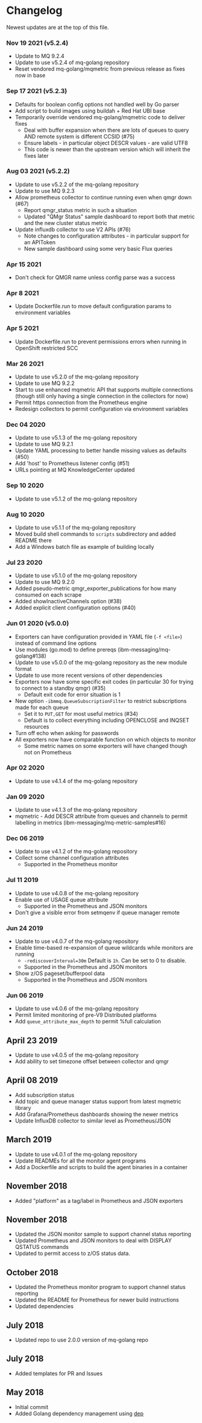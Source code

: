 # Changelog
Newest updates are at the top of this file.

### Nov 19 2021 (v5.2.4)
* Update to MQ 9.2.4
* Update to use v5.2.4 of mq-golang repository
* Reset vendored mq-golang/mqmetric from previous release as fixes now in base

### Sep 17 2021 (v5.2.3)
* Defaults for boolean config options not handled well by Go parser
* Add script to build images using buildah + Red Hat UBI base
* Temporarily override vendored mq-golang/mqmetric code to deliver fixes
  * Deal with buffer expansion when there are lots of queues to query AND remote system is different CCSID (#75)
  * Ensure labels - in particular object DESCR values - are valid UTF8
  * This code is newer than the upstream version which will inherit the fixes later

### Aug 03 2021 (v5.2.2)
* Update to use v5.2.2 of the mq-golang repository
* Update to use MQ 9.2.3
* Allow prometheus collector to continue running even when qmgr down (#67)
  * Report qmgr_status metric in such a situation
  * Updated "QMgr Status" sample dashboard to report both that metric and the new cluster status metric
* Update influxdb collector to use V2 APIs (#76)
  * Note changes to configuration attributes - in particular support for an APIToken
  * New sample dashboard using some very basic Flux queries

### Apr 15 2021
* Don't check for QMGR name unless config parse was a success

### Apr 8 2021
* Update Dockerfile.run to move default configuration params to environment variables

### Apr 5 2021
* Update Dockerfile.run to prevent permissions errors when running in OpenShift restricted SCC

### Mar 26 2021
* Update to use v5.2.0 of the mq-golang repository
* Update to use MQ 9.2.2
* Start to use enhanced mqmetric API that supports multiple connections (though still only having a single connection in the collectors for now)
* Permit https connection from the Prometheus engine
* Redesign collectors to permit configuration via environment variables

### Dec 04 2020
* Update to use v5.1.3 of the mq-golang repository
* Update to use MQ 9.2.1
* Update YAML processing to better handle missing values as defaults (#50)
* Add 'host' to Prometheus listener config (#51)
* URLs pointing at MQ KnowledgeCenter updated

### Sep 10 2020
* Update to use v5.1.2 of the mq-golang repository

### Aug 10 2020
* Update to use v5.1.1 of the mq-golang repository
* Moved build shell commands to `scripts` subdirectory and added README there
* Add a Windows batch file as example of building locally

### Jul 23 2020
* Update to use v5.1.0 of the mq-golang repository
* Update to use MQ 9.2.0
* Added pseudo-metric qmgr_exporter_publications for how many consumed on each scrape
* Added showInactiveChannels option (#38)
* Added explicit client configuration options (#40)

### Jun 01 2020 (v5.0.0)
* Exporters can have configuration provided in YAML file (`-f <file>`) instead of command line options
* Use modules (go.mod) to define prereqs (ibm-messaging/mq-golang#138)
* Update to use v5.0.0 of the mq-golang repository as the new module format
* Update to use more recent versions of other dependencies
* Exporters now have some specific exit codes (in particular 30 for trying to connect to a standby qmgr) (#35)
  * Default exit code for error situation is 1
* New option `-ibmmq.QueueSubscriptionFilter` to restrict subscriptions made for each queue
  * Set it to `PUT,GET` for most useful metrics (#34)
  * Default is to collect everything including OPENCLOSE and INQSET resources
* Turn off echo when asking for passwords
* All exporters now have comparable function on which objects to monitor
  * Some metric names on some exporters will have changed though not on Prometheus

### Apr 02 2020
* Update to use v4.1.4 of the mq-golang repository

### Jan 09 2020
* Update to use v4.1.3 of the mq-golang repository
* mqmetric - Add DESCR attribute from queues and channels to permit labelling in metrics (ibm-messaging/mq-metric-samples#16)

### Dec 06 2019
* Update to use v4.1.2 of the mq-golang repository
* Collect some channel configuration attributes
  * Supported in the Prometheus monitor

### Jul 11 2019
* Update to use v4.0.8 of the mq-golang repository
* Enable use of USAGE queue attribute
  * Supported in the Prometheus and JSON monitors
* Don't give a visible error from setmqenv if queue manager remote

### Jun 24 2019
* Update to use v4.0.7 of the mq-golang repository
* Enable time-based re-expansion of queue wildcards while monitors are running
  * `-rediscoverInterval=30m` Default is `1h`. Can be set to 0 to disable.
  * Supported in the Prometheus and JSON monitors
* Show z/OS pageset/bufferpool data
  * Supported in the Prometheus and JSON monitors

### Jun 06 2019
* Update to use v4.0.6 of the mq-golang repository
* Permit limited monitoring of pre-V9 Distributed platforms
* Add `queue_attribute_max_depth` to permit %full calculation

## April 23 2019
* Update to use v4.0.5 of the mq-golang repository
* Add ability to set timezone offset between collector and qmgr

## April 08 2019
* Add subscription status
* Add topic and queue manager status support from latest mqmetric library
* Add Grafana/Prometheus dashboards showing the newer metrics
* Update InfluxDB collector to similar level as Prometheus/JSON

## March 2019
* Update to use v4.0.1 of the mq-golang repository
* Update READMEs for all the monitor agent programs
* Add a Dockerfile and scripts to build the agent binaries in a container

## November 2018
* Added "platform" as a tag/label in Prometheus and JSON exporters

## November 2018
* Updated the JSON monitor sample to support channel status reporting
* Updated Prometheus and JSON monitors to deal with DISPLAY QSTATUS commands
* Updated to permit access to z/OS status data.

## October 2018
* Updated the Prometheus monitor program to support channel status reporting
* Updated the README for Prometheus for newer build instructions
* Updated dependencies

## July 2018
* Updated repo to use 2.0.0 version of mq-golang repo

## July 2018
* Added templates for PR and Issues

## May 2018
* Initial commit
* Added Golang dependency management using [dep](https://golang.github.io/dep/)
